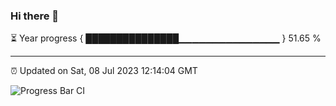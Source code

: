 ### Hi there 👋

⏳ Year progress { ███████████████▁▁▁▁▁▁▁▁▁▁▁▁▁▁▁ } 51.65 %

---

⏰ Updated on Sat, 08 Jul 2023 12:14:04 GMT

![Progress Bar CI](https://github.com/Shyam-Makwana/GitHub-Actions-Demo/workflows/Progress%20Bar%20CI/badge.svg)
